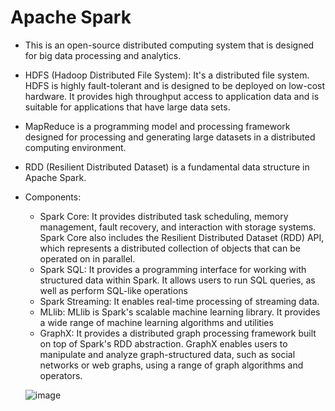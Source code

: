 # Apache Spark
* This is an open-source distributed computing system that is designed for big data processing and analytics.
* HDFS (Hadoop Distributed File System): It's a distributed file system. HDFS is highly fault-tolerant and is designed to be deployed on low-cost hardware. It provides high throughput access to application data and is suitable for applications that have large data sets.
* MapReduce is a programming model and processing framework designed for processing and generating large datasets in a distributed computing environment. 
* RDD (Resilient Distributed Dataset) is a fundamental data structure in Apache Spark. 
* Components:
  * Spark Core: It provides distributed task scheduling, memory management, fault recovery, and interaction with storage systems. Spark Core also includes the Resilient Distributed Dataset (RDD) API, which represents a distributed collection of objects that can be operated on in parallel.
  * Spark SQL: It provides a programming interface for working with structured data within Spark. It allows users to run SQL queries, as well as perform SQL-like operations
  * Spark Streaming: It enables real-time processing of streaming data. 
  * MLlib: MLlib is Spark's scalable machine learning library. It provides a wide range of machine learning algorithms and utilities
  * GraphX: It provides a distributed graph processing framework built on top of Spark's RDD abstraction. GraphX enables users to manipulate and analyze graph-structured data, such as social networks or web graphs, using a range of graph algorithms and operators.
 
  ![image](https://github.com/MohammadNazeri/my-educations/assets/109389707/df91cdd3-9156-4b72-bb7a-a4b7c37e18e2)

